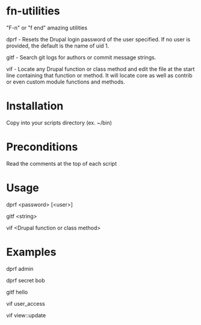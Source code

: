 # fn-utilities
"F-n" or "f end" amazing utilities

dprf - Resets the Drupal login password of the user specified.
       If no user is provided, the default is the name of uid 1.

gitf - Search git logs for authors or commit message strings.

vif - Locate any Drupal function or class method and edit the
      file at the start line containing that function or method.
      It will locate core as well as contrib or even custom module
      functions and methods.

# Installation
Copy into your scripts directory (ex. ~/bin)

# Preconditions
Read the comments at the top of each script

# Usage
dprf \<password\> \[\<user\>\]

gitf \<string\>

vif \<Drupal function or class method\>

# Examples
dprf admin

dprf secret bob

gitf hello

vif user_access

vif view::update
